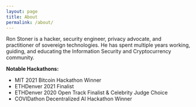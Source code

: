 ```yaml
---
layout: page
title: About
permalink: /about/
---
```



Ron Stoner is a hacker, security engineer, privacy advocate, and practitioner of sovereign technologies. He has spent multiple years working, guiding, and educating the Information Security and Cryptocurrency community.

**Notable Hackathons:**
- MIT 2021 Bitcoin Hackathon Winner
- ETHDenver 2021 Finalist
- ETHDenver 2020 Open Track Finalist & Celebrity Judge Choice
- COVIDathon Decentralized AI Hackathon Winner